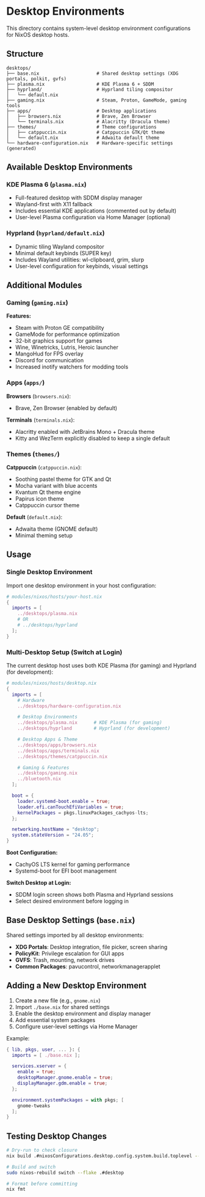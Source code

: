 # Desktop Environments

This directory contains system-level desktop environment configurations for NixOS desktop hosts.

## Structure

```
desktops/
├── base.nix                     # Shared desktop settings (XDG portals, polkit, gvfs)
├── plasma.nix                   # KDE Plasma 6 + SDDM
├── hyprland/                    # Hyprland tiling compositor
│   └── default.nix
├── gaming.nix                   # Steam, Proton, GameMode, gaming tools
├── apps/                        # Desktop applications
│   ├── browsers.nix             # Brave, Zen Browser
│   └── terminals.nix            # Alacritty (Dracula theme)
├── themes/                      # Theme configurations
│   ├── catppuccin.nix           # Catppuccin GTK/Qt theme
│   └── default.nix              # Adwaita default theme
└── hardware-configuration.nix   # Hardware-specific settings (generated)
```

## Available Desktop Environments

### KDE Plasma 6 (`plasma.nix`)
- Full-featured desktop with SDDM display manager
- Wayland-first with X11 fallback
- Includes essential KDE applications (commented out by default)
- User-level Plasma configuration via Home Manager (optional)

### Hyprland (`hyprland/default.nix`)
- Dynamic tiling Wayland compositor
- Minimal default keybinds (SUPER key)
- Includes Wayland utilities: wl-clipboard, grim, slurp
- User-level configuration for keybinds, visual settings

## Additional Modules

### Gaming (`gaming.nix`)
**Features:**
- Steam with Proton GE compatibility
- GameMode for performance optimization
- 32-bit graphics support for games
- Wine, Winetricks, Lutris, Heroic launcher
- MangoHud for FPS overlay
- Discord for communication
- Increased inotify watchers for modding tools

### Apps (`apps/`)
**Browsers** (`browsers.nix`):
- Brave, Zen Browser (enabled by default)

**Terminals** (`terminals.nix`):
- Alacritty enabled with JetBrains Mono + Dracula theme
- Kitty and WezTerm explicitly disabled to keep a single default

### Themes (`themes/`)
**Catppuccin** (`catppuccin.nix`):
- Soothing pastel theme for GTK and Qt
- Mocha variant with blue accents
- Kvantum Qt theme engine
- Papirus icon theme
- Catppuccin cursor theme

**Default** (`default.nix`):
- Adwaita theme (GNOME default)
- Minimal theming setup

## Usage

### Single Desktop Environment

Import one desktop environment in your host configuration:

```nix
# modules/nixos/hosts/your-host.nix
{
  imports = [
    ../desktops/plasma.nix
    # OR
    # ../desktops/hyprland
  ];
}
```

### Multi-Desktop Setup (Switch at Login)

The current desktop host uses both KDE Plasma (for gaming) and Hyprland (for development):

```nix
# modules/nixos/hosts/desktop.nix
{
  imports = [
    # Hardware
    ../desktops/hardware-configuration.nix

    # Desktop Environments
    ../desktops/plasma.nix      # KDE Plasma (for gaming)
    ../desktops/hyprland        # Hyprland (for development)

    # Desktop Apps & Theme
    ../desktops/apps/browsers.nix
    ../desktops/apps/terminals.nix
    ../desktops/themes/catppuccin.nix

    # Gaming & Features
    ../desktops/gaming.nix
    ../bluetooth.nix
  ];

  boot = {
    loader.systemd-boot.enable = true;
    loader.efi.canTouchEfiVariables = true;
    kernelPackages = pkgs.linuxPackages_cachyos-lts;
  };

  networking.hostName = "desktop";
  system.stateVersion = "24.05";
}
```

**Boot Configuration:**
- CachyOS LTS kernel for gaming performance
- Systemd-boot for EFI boot management

**Switch Desktop at Login:**
- SDDM login screen shows both Plasma and Hyprland sessions
- Select desired environment before logging in

## Base Desktop Settings (`base.nix`)

Shared settings imported by all desktop environments:

- **XDG Portals**: Desktop integration, file picker, screen sharing
- **PolicyKit**: Privilege escalation for GUI apps
- **GVFS**: Trash, mounting, network drives
- **Common Packages**: pavucontrol, networkmanagerapplet

## Adding a New Desktop Environment

1. Create a new file (e.g., `gnome.nix`)
2. Import `./base.nix` for shared settings
3. Enable the desktop environment and display manager
4. Add essential system packages
5. Configure user-level settings via Home Manager

Example:

```nix
{ lib, pkgs, user, ... }: {
  imports = [ ./base.nix ];

  services.xserver = {
    enable = true;
    desktopManager.gnome.enable = true;
    displayManager.gdm.enable = true;
  };

  environment.systemPackages = with pkgs; [
    gnome-tweaks
  ];
}
```

## Testing Desktop Changes

```bash
# Dry-run to check closure
nix build .#nixosConfigurations.desktop.config.system.build.toplevel --dry-run

# Build and switch
sudo nixos-rebuild switch --flake .#desktop

# Format before committing
nix fmt
```
